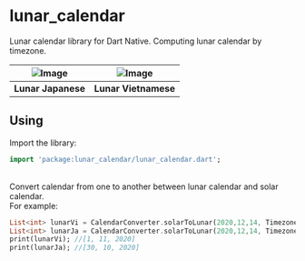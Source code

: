 # lunar_calendar

Lunar calendar library for Dart Native.
Computing lunar calendar by timezone.

| ![Image](https://github.com/tokyokamera/lunar_calendar/blob/main/lunar_japanese.jpg?raw=true) | ![Image](https://github.com/tokyokamera/lunar_calendar/blob/main/lunar_vietnamese.jpg?raw=true) |
| :------------: | :------------: |
| **Lunar Japanese** | **Lunar Vietnamese** |

## Using

Import the library:
```dart
import 'package:lunar_calendar/lunar_calendar.dart';
```

<br>
Convert calendar from one to another between lunar calendar and solar calendar.
<br>
For example:

```dart
List<int> lunarVi = CalendarConverter.solarToLunar(2020,12,14, Timezone.Vietnamese);
List<int> lunarJa = CalendarConverter.solarToLunar(2020,12,14, Timezone.Japanese);
print(lunarVi); //[1, 11, 2020]
print(lunarJa); //[30, 10, 2020]
```

